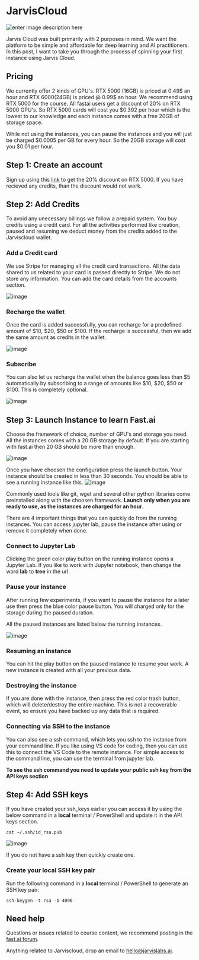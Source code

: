 # JarvisCloud

![enter image description here](https://images.unsplash.com/photo-1593642532871-8b12e02d091c?ixid=MXwxMjA3fDF8MHxwaG90by1wYWdlfHx8fGVufDB8fHw=&ixlib=rb-1.2.1&auto=format&fit=crop&w=2500&q=80)

Jarvis Cloud was built primarily with 2 purposes in mind. We want the platform to be simple and affordable for deep learning and AI practitioners. In this post, I want to take you through the process of spinning your first instance using Jarvis Cloud.

## Pricing

We currently offer 2 kinds of GPU's. RTX 5000 (16GB) is priced at 0.49$ an hour and RTX 6000(24GB) is priced @ 0.99$ an hour. We recommend using RTX 5000 for the course. All fastai users get a discount of 20% on RTX 5000 GPU's. So RTX 5000 cards will cost you $0.392 per hour which is the lowest to our knowledge and each instance comes with a free 20GB of storage space. 

While not using the instances, you can pause the instances and you will just be charged $0.0005 per GB for every hour. So the 20GB storage will cost you $0.01 per hour. 

## Step 1: Create an account
Sign up using this [link](https://cloud.jarvislabs.ai/?token=fastaiv3) to get the 20% discount on RTX 5000. If you have recieved any credits, than the discount would not work. 

## Step 2: Add Credits
To avoid any unecessary billings we follow a prepaid system. You buy credits using a credit card. For all the activities performed like creation, paused and resuming we deduct money from the credits added to the Jarviscloud wallet. 

### Add a Credit card 
We use Stripe for managing all the credit card transactions. All the data shared to us related to your card is passed directly to Stripe. We do not store any information. You can add the card details from the accounts section.

![image](images/jarviscloud/creditcard.png)

### Recharge the wallet
Once the card is added successfully, you can recharge for a predefined amount of $10, $20, $50 or $100. If the recharge is successful, then we add the same amount as credits in the wallet.

![image](images/jarviscloud/recharge.png)

### Subscribe
You can also let us recharge the wallet when the balance goes less than $5 automatically by subscribing to a range of amounts like $10, $20, $50 or $100. This is completely optional. 

![image](images/jarviscloud/subscribe.png)


## Step 3: Launch Instance to learn Fast.ai

Choose the framework of choice, number of GPU's and storage you need. All the instances comes with a 20 GB storage by default. If you are starting with fast.ai then 20 GB should be more than enough. 

![image](images/jarviscloud/launchinstance.png)

Once you have choosen the configuration press the launch button. Your instance should be created in less than 30 seconds. You should be able to see a running instance like this. 
![image](images/jarviscloud/runninginstance.png)

Commonly used tools like git, wget and several other python libraries come preinstalled along with the choosen framework. 
**Launch only when you are ready to use, as the instances are charged for an hour**. 

There are 4 important things that you can quickly do from the running instances. You can access jupyter lab, pause the instance after using or remove it completely when done. 

### Connect to Jupyter Lab
Clicking the green color play button on the running instance opens a Jupyter Lab. If you like to work with Jupyter notebook, then change the word **lab** to **tree** in the url. 

###  Pause your instance
After running few experiments, if you want to pause the instance for a later use then press the blue color pause button. You will charged only for the storage during the paused duration.

All the paused instances are listed below the running instances.

![image](images/jarviscloud/pausedmachines.png)

### Resuming an instance
You can hit the play button on the paused instance to resume your work. A new instance is created with all your previous data. 

### Destroying the instance
If you are done with the instance, then press the red color trash button, which will delete/destroy the entire machine. This is not a recoverable event, so ensure you have backed up any data that is required. 

### Connecting via SSH to the instance
You can also see a ssh command, which lets you ssh to the instance from your command line. If you like using VS code for coding, then you can use this to connect the VS Code to the remote instance. For simple access to the command line, you can use the terminal from jupyter lab. 

**To see the ssh command you need to update your public ssh key from the API keys section**

## Step 4: Add SSH keys
If you have created your ssh_keys earlier you can access it by using the below command in a **local**  terminal / PowerShell and update it in the API keys section.
```
cat ~/.ssh/id_rsa.pub
```
![image](images/jarviscloud/sshkeys.png)

If you do not have a ssh key then quickly create one. 

### Create your local SSH key pair

Run the following command in a  **local**  terminal / PowerShell to generate an SSH key pair:
```
ssh-keygen -t rsa -b 4096
```

## Need help

Questions or issues related to course content, we recommend posting in the [fast.ai forum](http://forums.fast.ai/).

Anything related to Jarviscloud, drop an email to hello@jarvislabs.ai. 
